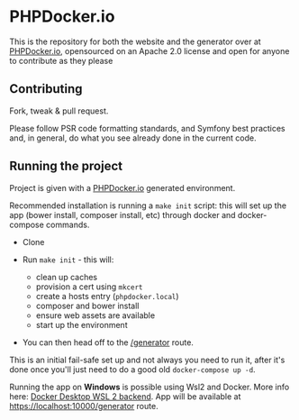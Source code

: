 PHPDocker.io
============

This is the repository for both the website and the generator over at [PHPDocker.io](http://phpdocker.io), opensourced on an Apache 2.0 license and open for anyone to contribute as they please

Contributing
------------

Fork, tweak & pull request.

Please follow PSR code formatting standards, and Symfony best practices and, in general, do what you see already done in the current code.

Running the project
-------------------

Project is given with a [PHPDocker.io](http://phpdocker.io) generated environment. 

Recommended installation is running a `make init` script: this will set up the app (bower install, composer install, etc) through docker and docker-compose commands.

  * Clone
  * Run `make init` - this will:
     * clean up caches
     * provision a cert using `mkcert`
     * create a hosts entry (`phpdocker.local`)
     * composer and bower install
     * ensure web assets are available    
     * start up the environment

  * You can then head off to the [/generator](https://phpdocker.local:10000/generator) route.

This is an initial fail-safe set up and not always you need to run it, after it's done once you'll just need to do a good old `docker-compose up -d`.

Running the app on **Windows** is possible using Wsl2 and Docker. More info here: [Docker Desktop WSL 2 backend](https://docs.docker.com/docker-for-windows/wsl/). App will be available at [https://localhost:10000/generator](https://phpdocker.local:10000/generator) route.
